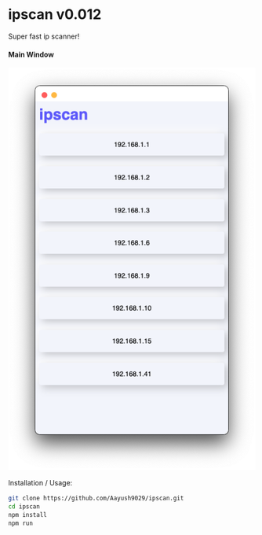 # ipscan v0.012
Super fast ip scanner!

#### Main Window
<img src="https://raw.githubusercontent.com/Aayush9029/ipscan/main/assets/main.png">


Installation / Usage:

```bash
git clone https://github.com/Aayush9029/ipscan.git
cd ipscan
npm install
npm run
```
